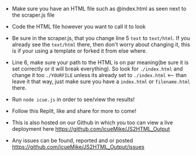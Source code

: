 - Make sure you have an HTML file such as @index.html as seen next to the scraper.js file
- Code the HTML file however you want to call it to look
- Be sure in the scraper.js, that you change line 5 `text` to `text/html`. If you already see the `text/html` there, then don't worry about changing it, this is if your using a template or forked it from else where.
- Line 6, make sure your path to the HTML is on par meaning(be sure it is set correctly or it will break everything). So look for `./index.html` and change it too `./YOURFILE` unless its already set to `./index.html` <-- than leave it that way, just make sure you have a `index.html` or `filename.html` there. 


- Run `node icue.js` in order to see/view the results!
- Follow this Replit, like and share for more to come!

- This is also hosted on our Github in which you too can view a live deployment here https://github.com/icueMike/JS2HTML_Output
- Any issues can be found, reported and or posted https://github.com/icueMike/JS2HTML_Output/issues